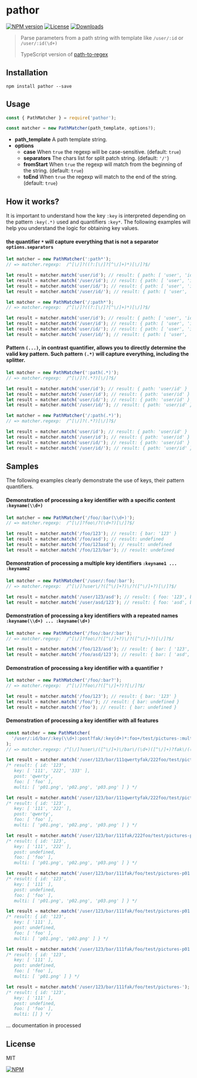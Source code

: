 # pathor

[![NPM version][npm-image]][npm-url] [![License][license-image]][license-url]
[![Downloads][downloads-image]][downloads-url]

> Parse parameters from a path string with template like `/user/:id` or `/user/:id(\d+)`
>
> TypeScript version of [path-to-regex](https://github.com/lastuniverse/path-to-regex)

## Installation

```
npm install pathor --save
```

## Usage

```javascript
const { PathMatcher } = require('pathor');

const matcher = new PathMatcher(path_template, options?);
```

- **path_template** A path template string.
- **options**
  - **case** When `true` the regexp will be case-sensitive. (default: `true`)
  - **separators** The chars list for split patch string. (default: `'/'`)
  - **fromStart** When `true` the regexp will match from the beginning of the string. (default: `true`)
  - **toEnd** When `true` the regexp will match to the end of the string. (default: `true`)

## How it works?

It is important to understand how the key `:key` is interpreted depending on the pattern `:key(.*)` used and quantifiers
`:key*`. The following examples will help you understand the logic for obtaining key values.

#### the quantifier `*` will capture everything that is not a separator `options.separators`

```javascript
let matcher = new PathMatcher(':path*');
// => matcher.regexp:  /^[\/]?((?:[\/]?[^\/]+)*)[\/]?$/

let result = matcher.match('user/id'); // result: { path: [ 'user', 'id' ] }
let result = matcher.match('/user/id'); // result: { path: [ 'user', 'id' ] }
let result = matcher.match('user/id/'); // result: { path: [ 'user', 'id' ] }
let result = matcher.match('/user/id/'); // result: { path: [ 'user', 'id' ] }

let matcher = new PathMatcher('/:path*');
// => matcher.regexp:  /^[\/]?((?:[\/]?[^\/]+)*)[\/]?$/

let result = matcher.match('user/id'); // result: { path: [ 'user', 'id' ] }
let result = matcher.match('/user/id'); // result: { path: [ 'user', 'id' ] }
let result = matcher.match('user/id/'); // result: { path: [ 'user', 'id' ] }
let result = matcher.match('/user/id/'); // result: { path: [ 'user', 'id' ] }
```

#### Pattern `(...)`, in contrast quantifier, allows you to directly determine the valid key pattern. Such pattern `(.*)` will capture everything, including the splitter.

```javascript
let matcher = new PathMatcher(':path(.*)');
// => matcher.regexp:  /^[\/]?(.*?)[\/]?$/

let result = matcher.match('user/id'); // result: { path: 'user/id' }
let result = matcher.match('/user/id'); // result: { path: 'user/id' }
let result = matcher.match('user/id/'); // result: { path: 'user/id' }
let result = matcher.match('/user/id/'); // result: { path: 'user/id' }

let matcher = new PathMatcher('/:path(.*)');
// => matcher.regexp:  /^[\/]?(.*?)[\/]?$/

let result = matcher.match('user/id'); // result: { path: 'user/id' }
let result = matcher.match('/user/id'); // result: { path: 'user/id' }
let result = matcher.match('user/id/'); // result: { path: 'user/id' }
let result = matcher.match('/user/id/'); // result: { path: 'user/id' }
```

## Samples

The following examples clearly demonstrate the use of keys, their pattern quantifiers.

#### Demonstration of processing a key identifier with a specific content `:keyname(\\d+)`

```javascript
let matcher = new PathMatcher('/foo/:bar(\\d+)');
// => matcher.regexp:  /^[\/]?foo\/?(\d+?)[\/]?$/

let result = matcher.match('/foo/123'); // result: { bar: '123' }
let result = matcher.match('/foo/asd'); // result: undefined
let result = matcher.match('/foo/123asd'); // result: undefined
let result = matcher.match('/foo/123/bar'); // result: undefined
```

#### Demonstration of processing a multiple key identifiers `:keyname1 ... :keyname2`

```javascript
let matcher = new PathMatcher('/user/:foo/:bar');
// => matcher.regexp:  /^[\/]?user\/?([^\/]+?)\/?([^\/]+?)[\/]?$/

let result = matcher.match('/user/123/asd'); // result: { foo: '123', bar: 'asd' }
let result = matcher.match('/user/asd/123'); // result: { foo: 'asd', bar: '123' }
```

#### Demonstration of processing a key identifiers with a repeated names `:keyname(\\d+) ... :keyname(\d+)`

```javascript
let matcher = new PathMatcher('/foo/:bar/:bar');
// => matcher.regexp:  /^[\/]?foo\/?([^\/]+?)\/?([^\/]+?)[\/]?$/

let result = matcher.match('/foo/123/asd'); // result: { bar: [ '123', 'asd' ] }
let result = matcher.match('/foo/asd/123'); // result: { bar: [ 'asd', '123' ] }
```

#### Demonstration of processing a key identifier with a quantifier `?`

```javascript
let matcher = new PathMatcher('/foo/:bar?');
// => matcher.regexp:  /^[\/]?foo\/?([^\/]+?)?[\/]?$/

let result = matcher.match('/foo/123'); // result: { bar: '123' }
let result = matcher.match('/foo/'); // result: { bar: undefined }
let result = matcher.match('/foo'); // result: { bar: undefined }
```

#### Demonstration of processing a key identifier with all features

```javascript
const matcher = new PathMatcher(
  '/user/:id/bar/:key(\\d+):post?fak/:key(d+)*:foo+/test/pictures-:multi(\\w+?.png)*/:key?',
);
// => matcher.regexp: /^[\/]?user\/([^\/]+)\/bar\/(\d+)([^\/]+)?fak\/((?:[^\/]*d+)*)((?:[^\/]*[^\/]+)+)\/test\/pictures-((?:[^\/]*\w+?.png)*)\/([^\/]+)?[\/]?$/

let result = matcher.match('/user/123/bar/111qwertyfak/222foo/test/pictures-p01.png,p02.png,p03.png/333');
/* result: { id: '123',
   key: [ '111', '222', '333' ],
   post: 'qwerty',
   foo: [ 'foo' ],
   multi: [ 'p01.png', 'p02.png', 'p03.png' ] } */

let result = matcher.match('/user/123/bar/111qwertyfak/222foo/test/pictures-p01.png-p02.png-p03.png');
/* result: { id: '123',
   key: [ '111', '222' ],
   post: 'qwerty',
   foo: [ 'foo' ],
   multi: [ 'p01.png', 'p02.png', 'p03.png' ] } */

let result = matcher.match('/user/123/bar/111fak/222foo/test/pictures-p01.png,p02.png,p03.png');
/* result: { id: '123',
   key: [ '111', '222' ],
   post: undefined,
   foo: [ 'foo' ],
   multi: [ 'p01.png', 'p02.png', 'p03.png' ] } */

let result = matcher.match('/user/123/bar/111fak/foo/test/pictures-p01.png;p02.png;p03.png');
/* result: { id: '123',
   key: [ '111' ],
   post: undefined,
   foo: [ 'foo' ],
   multi: [ 'p01.png', 'p02.png', 'p03.png' ] } */

let result = matcher.match('/user/123/bar/111fak/foo/test/pictures-p01.png p02.png');
/* result: { id: '123',
   key: [ '111' ],
   post: undefined,
   foo: [ 'foo' ],
   multi: [ 'p01.png', 'p02.png' ] } */

let result = matcher.match('/user/123/bar/111fak/foo/test/pictures-p01.png');
/* result: { id: '123',
   key: [ '111' ],
   post: undefined,
   foo: [ 'foo' ],
   multi: [ 'p01.png' ] } */

let result = matcher.match('/user/123/bar/111fak/foo/test/pictures-');
/* result: { id: '123',
   key: [ '111' ],
   post: undefined,
   foo: [ 'foo' ],
   multi: [] } */
```

... documentation in processed

## License

MIT

[![NPM](https://nodei.co/npm/pathor.png?downloads=true&downloadRank=true&stars=true)](https://nodei.co/npm/pathor/)

[npm-image]: https://img.shields.io/npm/v/pathor.svg?style=flat
[npm-url]: https://npmjs.org/package/pathor
[downloads-image]: http://img.shields.io/npm/dm/pathor.svg?style=flat
[downloads-url]: https://npmjs.org/package/pathor
[license-image]: http://img.shields.io/npm/l/pathor.svg?style=flat
[license-url]: LICENSE
